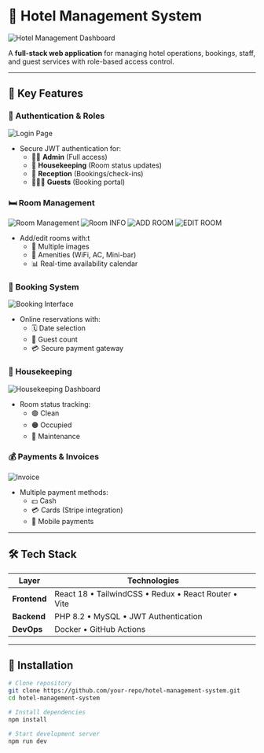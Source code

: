 # 🏨 Hotel Management System

![Hotel Management Dashboard](./readme_img/DASHBOARD.png)

A **full-stack web application** for managing hotel operations, bookings, staff, and guest services with role-based access control.

---

## 🌟 Key Features
### 🔐 Authentication & Roles
![Login Page](./readme_img/login.png)
- Secure JWT authentication for:
  - 🧑‍💼 **Admin** (Full access)
  - 🧹 **Housekeeping** (Room status updates)
  - 🏨 **Reception** (Bookings/check-ins)
  - 👨‍👩‍👦 **Guests** (Booking portal)

### 🛏️ Room Management
![Room Management](./readme_img/staffs-room.png)
![Room INFO](./readme_img/about-room.png)
![ADD ROOM](./readme_img/add-new-room.png)
![EDIT ROOM](./readme_img/EDIT-ROOM.png)
- Add/edit rooms with:t
  - 📸 Multiple images
  - 🛁 Amenities (WiFi, AC, Mini-bar)
  - 📊 Real-time availability calendar

### 📅 Booking System
![Booking Interface](./readme_img/staff-booking-room.png)
- Online reservations with:
  - 🗓️ Date selection
  - 👥 Guest count
  - 💳 Secure payment gateway

### 🧹 Housekeeping
![Housekeeping Dashboard](./readme_img/hk-room_status.png)
- Room status tracking:
  - 🟢 Clean
  - 🟠 Occupied
  - 🔴 Maintenance

### 💰 Payments & Invoices
![Invoice](./readme_img/receipt.png)
- Multiple payment methods:
  - 💵 Cash
  - 💳 Cards (Stripe integration)
  - 📲 Mobile payments

---

## 🛠 Tech Stack
| Layer        | Technologies                                                                 |
|--------------|-----------------------------------------------------------------------------|
| **Frontend** | React 18 • TailwindCSS • Redux • React Router • Vite                        |
| **Backend**  | PHP 8.2 • MySQL • JWT Authentication                                       |
| **DevOps**   | Docker • GitHub Actions                                                    |

---

## 🚀 Installation
```bash
# Clone repository
git clone https://github.com/your-repo/hotel-management-system.git
cd hotel-management-system

# Install dependencies
npm install

# Start development server
npm run dev